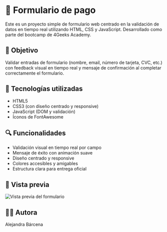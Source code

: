 
# 📝 Formulario de pago

Este es un proyecto simple de formulario web centrado en la validación de datos en tiempo real utilizando HTML, CSS y JavaScript. Desarrollado como parte del bootcamp de 4Geeks Academy.

## 🎯 Objetivo
Validar entradas de formulario (nombre, email, número de tarjeta, CVC, etc.) con feedback visual en tiempo real y mensaje de confirmación al completar correctamente el formulario.

## 🚀 Tecnologías utilizadas
- HTML5
- CSS3 (con diseño centrado y responsive)
- JavaScript (DOM y validación)
- Íconos de FontAwesome

## 🔍 Funcionalidades
- Validación visual en tiempo real por campo
- Mensaje de éxito con animación suave
- Diseño centrado y responsive
- Colores accesibles y amigables
- Estructura clara para entrega oficial
## 📸 Vista previa

![Vista previa del formulario](./assets/preview.png)

## 👩‍💻 Autora

Alejandra Bárcena
